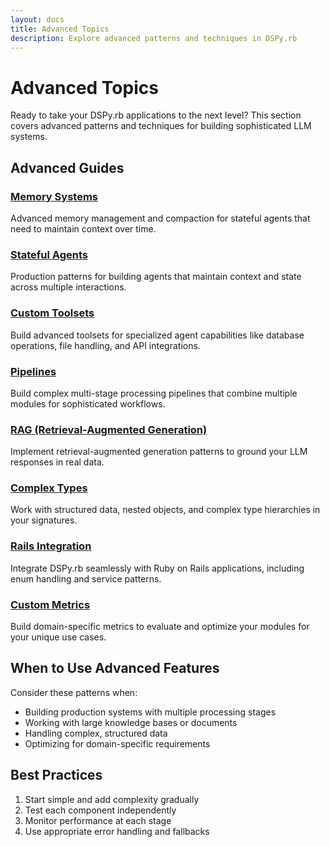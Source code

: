 ```yaml
---
layout: docs
title: Advanced Topics
description: Explore advanced patterns and techniques in DSPy.rb
---
```


# Advanced Topics

Ready to take your DSPy.rb applications to the next level? This section covers advanced patterns and techniques for building sophisticated LLM systems.

## Advanced Guides

### [Memory Systems](/advanced/memory-systems/)
Advanced memory management and compaction for stateful agents that need to maintain context over time.

### [Stateful Agents](/advanced/stateful-agents/)
Production patterns for building agents that maintain context and state across multiple interactions.

### [Custom Toolsets](/advanced/custom-toolsets/)
Build advanced toolsets for specialized agent capabilities like database operations, file handling, and API integrations.

### [Pipelines](/advanced/pipelines/)
Build complex multi-stage processing pipelines that combine multiple modules for sophisticated workflows.

### [RAG (Retrieval-Augmented Generation)](/advanced/rag/)
Implement retrieval-augmented generation patterns to ground your LLM responses in real data.

### [Complex Types](/advanced/complex-types/)
Work with structured data, nested objects, and complex type hierarchies in your signatures.

### [Rails Integration](/advanced/rails-integration/)
Integrate DSPy.rb seamlessly with Ruby on Rails applications, including enum handling and service patterns.

### [Custom Metrics](/advanced/custom-metrics/)
Build domain-specific metrics to evaluate and optimize your modules for your unique use cases.

## When to Use Advanced Features

Consider these patterns when:
- Building production systems with multiple processing stages
- Working with large knowledge bases or documents
- Handling complex, structured data
- Optimizing for domain-specific requirements

## Best Practices

1. Start simple and add complexity gradually
2. Test each component independently
3. Monitor performance at each stage
4. Use appropriate error handling and fallbacks